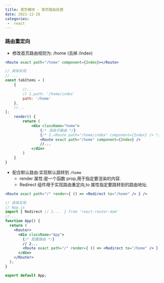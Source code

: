 ```yaml
---
title: 首页模块 - 首页路由处理
date: 2021-12-28
categories:
 -  react
---
```


### 路由重定向

- 修改首页路由规则为: /home (去掉 /index)

```jsx
<Route exact path="/home" component={Index}></Route>
```

```jsx
// 具体实现
// ...
const tabItems = [
    {
        //...
        // 1.path: '/home/index'
        path: '/home'
    },
    //...
];
    render() {
        return (
            <div className="home">
                {/* 渲染子路由 */}
                {/* 2.<Route path="/home/index" component={Index} /> */}
                <Route exact path="/home" component={Index} />
                //...
            </div>
        )
    }
}
```

- 配合默认路由:实现默认跳转到 `/home` 
  - render 属性:是一个函数 prop,用于指定要渲染的内容.
  - Redirect 组件用于实现路由重定向,to 属性指定要跳转到的路由地址.

```jsx
<Route exact path="/" render={ () => <Redirect to="/home" /> } />
```

```jsx
// 具体实现
// App.js
import { Redirect // 1...  } from 'react-router-dom'
//...
function App() {
  return (
    <Router>
      <div className="App">
        {/* 配置路由 */}
        // 2...
        <Route exact path="/" render={ () => <Redirect to="/home" /> } />
      </div>
    </Router>
  );
}

export default App;
```

